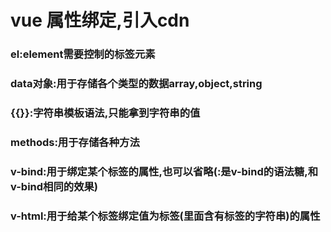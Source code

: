 # vue 属性绑定,引入cdn
### el:element需要控制的标签元素
### data对象:用于存储各个类型的数据array,object,string
### {{}}:字符串模板语法,只能拿到字符串的值
### methods:用于存储各种方法
### v-bind:用于绑定某个标签的属性,也可以省略(:是v-bind的语法糖,和v-bind相同的效果)
### v-html:用于给某个标签绑定值为标签(里面含有标签的字符串)的属性

